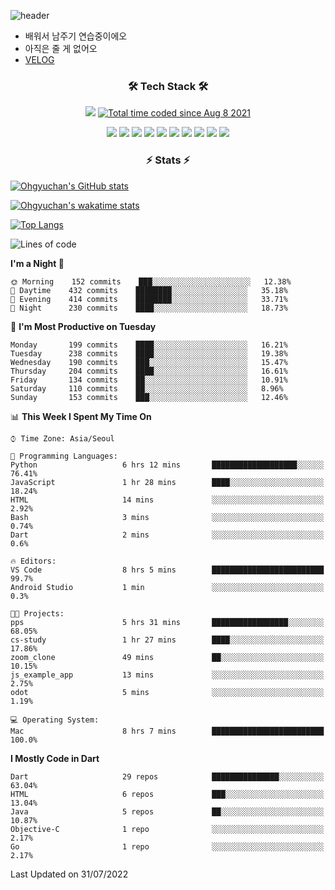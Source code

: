 <!--
**Ohgyuchan/Ohgyuchan** is a ✨ _special_ ✨ repository because its `README.md` (this file) appears on your GitHub profile.

Here are some ideas to get you started:

- 🔭 I’m currently working on ...
- 🌱 I’m currently learning ...
- 👯 I’m looking to collaborate on ...
- 🤔 I’m looking for help with ...
- 💬 Ask me about ...
- 📫 How to reach me: ...
- 😄 Pronouns: ...
- ⚡ Fun fact: ...
-->
![header](https://capsule-render.vercel.app/api?type=soft&color=auto&height=150&section=header&text=Ohgyuchan&fontSize=80&animation=twinkling)
<!-- ### Hi there 👋 -->
  * 배워서 남주기 연습중이에오
  * 아직은 줄 게 없어오
  * [VELOG](https://velog.io/@terman)



<h3 align="center"><b>🛠 Tech Stack 🛠</b></h3>

<p align="center">
<a href="https://hits.seeyoufarm.com"><img src="https://hits.seeyoufarm.com/api/count/incr/badge.svg?url=https%3A%2F%2Fgithub.com%2FOhgyuchan&count_bg=%2379C83D&title_bg=%23555555&icon=&icon_color=%23E7E7E7&title=visitors+%F0%9F%99%8C&edge_flat=false"/></a> <a href="https://wakatime.com/@9d35e6a9-2400-4e9b-b741-9597e6de1373"><img src="https://wakatime.com/badge/user/9d35e6a9-2400-4e9b-b741-9597e6de1373.svg" alt="Total time coded since Aug 8 2021" /></a></b>


<p align="center">
<img src="https://img.shields.io/badge/HTML5-E34F26?style=flat-square&logo=HTML5&logoColor=white"/></a>
<img src="https://img.shields.io/badge/CSS3-1572B6?style=flat-square&logo=CSS3&logoColor=white"/></a>
<img src="https://img.shields.io/badge/JavaScript-F7DF1E?style=flat-square&logo=JavaScript&logoColor=white"/></a>
<!-- <img src="https://img.shields.io/badge/Node.js-339933?style=flat-square&logo=Node.js&logoColor=white"/></a> &nbsp -->
<img src="https://img.shields.io/badge/Android-3DDC84?style=flat-square&logo=Android&logoColor=white"/></a> 
<img src="https://img.shields.io/badge/Flutter-02569B?style=flat-square&logo=Flutter&logoColor=white"></a> 
<img src="https://img.shields.io/badge/Dart-0175C2?style=flat-square&logo=Dart&logoColor=white"></a> 
<!-- <img src="https://img.shields.io/badge/R-0175C2?style=flat-square&logo=R&logoColor=white"></a> &nbsp -->
<!-- <img src="https://img.shields.io/badge/MongoDB-47A248?style=flat-square&logo=MongoDB&logoColor=white"/></a> &nbsp -->
<!-- <img src="https://img.shields.io/badge/MySQL-4479A1?style=flat-square&logo=MySQL&logoColor=white"/></a> &nbsp -->
<img src="https://img.shields.io/badge/c++-00599C?style=flat-square&logo=c%2B%2B&logoColor=white"/></a> 
<img src="https://img.shields.io/badge/python-0175C2?style=flat-square&logo=python&logoColor=white"></a> 
<img src="https://img.shields.io/badge/github-181717?style=flat-square&logo=github&logoColor=white"></a> 
<img src="https://img.shields.io/badge/unity-FCC624?style=flat-square&logo=unity&logoColor=black"></a> 
<!-- <img src="https://img.shields.io/badge/Amazon AWS-232F3E?style=flat-square&logo=Amazon%20AWS&logoColor=white"/></a> &nbsp </p> -->
</b>

<h3 align="center"><b>⚡️ Stats ⚡️</b></h3>


[![Ohgyuchan's GitHub stats](https://github-readme-stats.vercel.app/api?username=Ohgyuchan&count_private=true&include_all_commits=true&show_icons=true&theme=buefy)](https://github.com/anuraghazra/github-readme-stats)

[![Ohgyuchan's wakatime stats](https://github-readme-stats.vercel.app/api/wakatime?username=TermanOh&layout=compact&theme=buefy)](https://github.com/anuraghazra/github-readme-stats)

[![Top Langs](https://github-readme-stats.vercel.app/api/top-langs/?username=Ohgyuchan&layout=compact&exclude_repo=unity_example&theme=buefy)](https://github.com/Ohgyuchan/github-readme-stats)
  
<!--START_SECTION:waka-->
![Lines of code](https://img.shields.io/badge/From%20Hello%20World%20I%27ve%20Written-1.2%20million%20lines%20of%20code-blue)

**I'm a Night 🦉** 

```text
🌞 Morning    152 commits    ███░░░░░░░░░░░░░░░░░░░░░░   12.38% 
🌆 Daytime    432 commits    ████████░░░░░░░░░░░░░░░░░   35.18% 
🌃 Evening    414 commits    ████████░░░░░░░░░░░░░░░░░   33.71% 
🌙 Night      230 commits    ████░░░░░░░░░░░░░░░░░░░░░   18.73%

```
📅 **I'm Most Productive on Tuesday** 

```text
Monday       199 commits    ████░░░░░░░░░░░░░░░░░░░░░   16.21% 
Tuesday      238 commits    ████░░░░░░░░░░░░░░░░░░░░░   19.38% 
Wednesday    190 commits    ███░░░░░░░░░░░░░░░░░░░░░░   15.47% 
Thursday     204 commits    ████░░░░░░░░░░░░░░░░░░░░░   16.61% 
Friday       134 commits    ██░░░░░░░░░░░░░░░░░░░░░░░   10.91% 
Saturday     110 commits    ██░░░░░░░░░░░░░░░░░░░░░░░   8.96% 
Sunday       153 commits    ███░░░░░░░░░░░░░░░░░░░░░░   12.46%

```


📊 **This Week I Spent My Time On** 

```text
⌚︎ Time Zone: Asia/Seoul

💬 Programming Languages: 
Python                   6 hrs 12 mins       ███████████████████░░░░░░   76.41% 
JavaScript               1 hr 28 mins        ████░░░░░░░░░░░░░░░░░░░░░   18.24% 
HTML                     14 mins             ░░░░░░░░░░░░░░░░░░░░░░░░░   2.92% 
Bash                     3 mins              ░░░░░░░░░░░░░░░░░░░░░░░░░   0.74% 
Dart                     2 mins              ░░░░░░░░░░░░░░░░░░░░░░░░░   0.6%

🔥 Editors: 
VS Code                  8 hrs 5 mins        █████████████████████████   99.7% 
Android Studio           1 min               ░░░░░░░░░░░░░░░░░░░░░░░░░   0.3%

🐱‍💻 Projects: 
pps                      5 hrs 31 mins       █████████████████░░░░░░░░   68.05% 
cs-study                 1 hr 27 mins        ████░░░░░░░░░░░░░░░░░░░░░   17.86% 
zoom_clone               49 mins             ██░░░░░░░░░░░░░░░░░░░░░░░   10.15% 
js_example_app           13 mins             ░░░░░░░░░░░░░░░░░░░░░░░░░   2.75% 
odot                     5 mins              ░░░░░░░░░░░░░░░░░░░░░░░░░   1.19%

💻 Operating System: 
Mac                      8 hrs 7 mins        █████████████████████████   100.0%

```

**I Mostly Code in Dart** 

```text
Dart                     29 repos            ███████████████░░░░░░░░░░   63.04% 
HTML                     6 repos             ███░░░░░░░░░░░░░░░░░░░░░░   13.04% 
Java                     5 repos             ██░░░░░░░░░░░░░░░░░░░░░░░   10.87% 
Objective-C              1 repo              ░░░░░░░░░░░░░░░░░░░░░░░░░   2.17% 
Go                       1 repo              ░░░░░░░░░░░░░░░░░░░░░░░░░   2.17%

```



 Last Updated on 31/07/2022
<!--END_SECTION:waka-->


